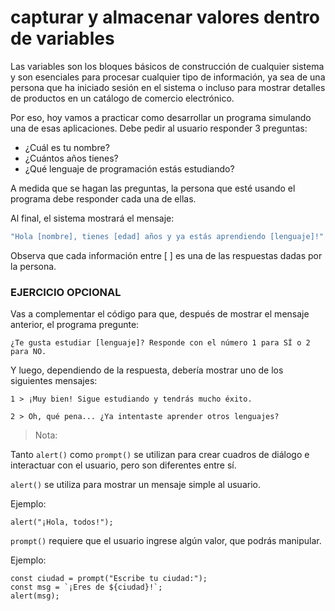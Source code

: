 # capturar y almacenar valores dentro de variables

Las variables son los bloques básicos de construcción de cualquier sistema y son esenciales para procesar cualquier tipo de información, ya sea de una persona que ha iniciado sesión en el sistema o incluso para mostrar detalles de productos en un catálogo de comercio electrónico.

Por eso, hoy vamos a practicar como desarrollar un programa simulando una de esas aplicaciones. Debe pedir al usuario responder 3 preguntas:

- ¿Cuál es tu nombre?
- ¿Cuántos años tienes?
- ¿Qué lenguaje de programación estás estudiando?

A medida que se hagan las preguntas, la persona que esté usando el programa debe responder cada una de ellas.

Al final, el sistema mostrará el mensaje:

```javascript
"Hola [nombre], tienes [edad] años y ya estás aprendiendo [lenguaje]!"
```

Observa que cada información entre [ ] es una de las respuestas dadas por la persona.

### EJERCICIO OPCIONAL

Vas a complementar el código para que, después de mostrar el mensaje anterior, el programa pregunte:

``` ¿Te gusta estudiar [lenguaje]? Responde con el número 1 para SÍ o 2 para NO. ```


Y luego, dependiendo de la respuesta, debería mostrar uno de los siguientes mensajes:

```
1 > ¡Muy bien! Sigue estudiando y tendrás mucho éxito.

2 > Oh, qué pena... ¿Ya intentaste aprender otros lenguajes?
```

> Nota:

Tanto `alert()` como `prompt()` se utilizan para crear cuadros de diálogo e interactuar con el usuario, pero son diferentes entre sí.

`alert()` se utiliza para mostrar un mensaje simple al usuario.

 

Ejemplo:
```
alert("¡Hola, todos!");
```



`prompt()` requiere que el usuario ingrese algún valor, que podrás manipular.

 

Ejemplo:

 
```
const ciudad = prompt("Escribe tu ciudad:");
const msg = `¡Eres de ${ciudad}!`;
alert(msg);
```